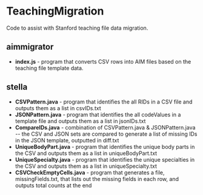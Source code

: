 # TeachingMigration

Code to assist with Stanford teaching file data migration. 

## aimmigrator
* **index.js** - program that converts CSV rows into AIM files based on the teaching file template data. 

## stella
* **CSVPattern.java** - program that identifies the all RIDs in a CSV file and outputs them as a list in csvIDs.txt
* **JSONPattern.java** - program that identifies the all codeValues in a template file and outputs them as a list in jsonIDs.txt
* **CompareIDs.java** - combination of CSVPattern.java & JSONPattern.java -- the CSV and JSON sets are compared to generate a list of missing IDs in the JSON template, outputted in diff.txt
* **UniqueBodyPart.java** - program that identifies the unique body parts in the CSV and outputs them as a list in uniqueBodyPart.txt
* **UniqueSpecialty.java** - program that identifies the unique specialties in the CSV and outputs them as a list in uniqueSpecialty.txt
* **CSVCheckEmptyCells.java** - program that generates a file, missingFields.txt, that lists out the missing fields in each row, and outputs total counts at the end
